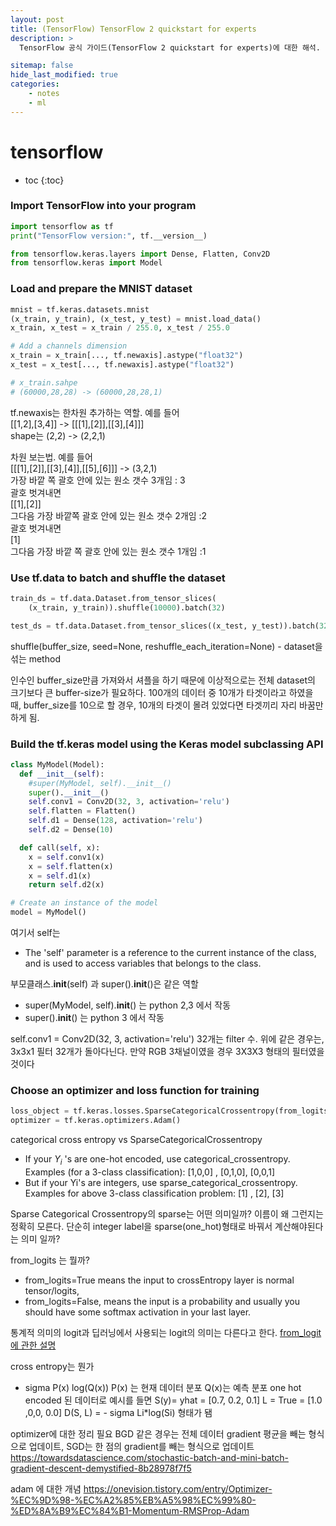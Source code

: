 ```yaml
---
layout: post
title: (TensorFlow) TensorFlow 2 quickstart for experts
description: >
  TensorFlow 공식 가이드(TensorFlow 2 quickstart for experts)에 대한 해석.   

sitemap: false
hide_last_modified: true
categories:
    - notes
    - ml
---
```


# tensorflow

* toc
{:toc}


### Import TensorFlow into your program
~~~python
import tensorflow as tf
print("TensorFlow version:", tf.__version__)

from tensorflow.keras.layers import Dense, Flatten, Conv2D
from tensorflow.keras import Model
~~~

### Load and prepare the MNIST dataset
~~~python
mnist = tf.keras.datasets.mnist
(x_train, y_train), (x_test, y_test) = mnist.load_data()
x_train, x_test = x_train / 255.0, x_test / 255.0

# Add a channels dimension
x_train = x_train[..., tf.newaxis].astype("float32")
x_test = x_test[..., tf.newaxis].astype("float32")

# x_train.sahpe 
# (60000,28,28) -> (60000,28,28,1)
~~~

tf.newaxis는 한차원 추가하는 역할. 예를 들어  
[[1,2],[3,4]] -> [[[1],[2]],[[3],[4]]]  
shape는 (2,2) -> (2,2,1)  

차원 보는법. 예를 들어  
[[[1],[2]],[[3],[4]],[[5],[6]]]  -> (3,2,1)  
가장 바깥 쪽 괄호 안에 있는 원소 갯수 3개임 : 3  
괄호 벗겨내면  
[[1],[2]]  
그다음 가장 바깥쪽 괄호 안에 있는 원소 갯수 2개임 :2  
괄호 벗겨내면  
[1]  
그다음 가장 바깥 쪽 괄호 안에 있는 원소 갯수 1개임 :1  

### Use tf.data to batch and shuffle the dataset

~~~python
train_ds = tf.data.Dataset.from_tensor_slices(
    (x_train, y_train)).shuffle(10000).batch(32)

test_ds = tf.data.Dataset.from_tensor_slices((x_test, y_test)).batch(32)
~~~

shuffle(buffer_size, seed=None, reshuffle_each_iteration=None) - dataset을 섞는 method

인수인 buffer_size만큼 가져와서 셔플을 하기 때문에 이상적으로는 전체 dataset의 크기보다 큰 buffer-size가 필요하다. 100개의 데이터 중 10개가 타겟이라고 하였을 때, buffer_size를 10으로 할 경우, 10개의 타겟이 몰려 있었다면 타겟끼리 자리 바꿈만 하게 됨. 

### Build the tf.keras model using the Keras model subclassing API

~~~python
class MyModel(Model):
  def __init__(self):
    #super(MyModel, self).__init__()
    super().__init__()
    self.conv1 = Conv2D(32, 3, activation='relu')
    self.flatten = Flatten()
    self.d1 = Dense(128, activation='relu')
    self.d2 = Dense(10)

  def call(self, x):
    x = self.conv1(x)
    x = self.flatten(x)
    x = self.d1(x)
    return self.d2(x)

# Create an instance of the model
model = MyModel()
~~~

여기서 self는  
- The 'self' parameter is a reference to the current instance of the class, 
and is used to access variables that belongs to the class.

부모클래스.__init__(self) 과 super().__init__()은 같은 역할

- super(MyModel, self).__init__() 는 python 2,3 에서 작동  
- super().__init__() 는 python 3 에서 작동

self.conv1 = Conv2D(32, 3, activation='relu')
32개는 filter 수.
위에 같은 경우는, 3x3x1 필터 32개가 돌아다닌다. 
만약 RGB 3채널이였을 경우 3X3X3 형태의 필터였을 것이다

### Choose an optimizer and loss function for training
~~~python
loss_object = tf.keras.losses.SparseCategoricalCrossentropy(from_logits=True)
optimizer = tf.keras.optimizers.Adam()

~~~

categorical cross entropy vs SparseCategoricalCrossentropy  
- If your $Y_{i}$ 's are one-hot encoded, use categorical_crossentropy. 
Examples (for a 3-class classification): [1,0,0] , [0,1,0], [0,0,1]  
- But if your Yi's are integers, use sparse_categorical_crossentropy. 
Examples for above 3-class classification problem: [1] , [2], [3]

Sparse Categorical Crossentropy의 sparse는 어떤 의미일까?
이름이 왜 그런지는 정확히 모른다. 단순히 integer label을 sparse(one_hot)형태로 바꿔서 계산해야된다는 의미 일까?

from_logits 는 뭘까?
- from_logits=True means the input to crossEntropy layer is normal tensor/logits,   
- from_logits=False, means the input is a probability and usually you should have some softmax activation in your last layer.

통계적 의미의 logit과 딥러닝에서 사용되는 logit의 의미는 다른다고 한다. [from_logit에 관한 설명](https://stackoverflow.com/questions/41455101/what-is-the-meaning-of-the-word-logits-in-tensorflow/52111173#52111173)

cross entropy는 뭔가
- sigma P(x) log(Q(x))
P(x) 는 현재 데이터 분포 Q(x)는 예측 분포
one hot encoded 된 데이터로 예시를 들면
S(y)= yhat = [0.7, 0.2, 0.1] 
  L = True = [1.0 ,0,0, 0.0]
D(S, L) = - sigma Li*log(Si) 형태가 됌

optimizer에 대한 정리 필요 
BGD 같은 경우는 전체 데이터 gradient 평균을 빼는 형식으로 업데이트, 
SGD는 한 점의 gradient를 빼는 형식으로 업데이트 
https://towardsdatascience.com/stochastic-batch-and-mini-batch-gradient-descent-demystified-8b28978f7f5

adam 에 대한 개념 
https://onevision.tistory.com/entry/Optimizer-%EC%9D%98-%EC%A2%85%EB%A5%98%EC%99%80-%ED%8A%B9%EC%84%B1-Momentum-RMSProp-Adam
